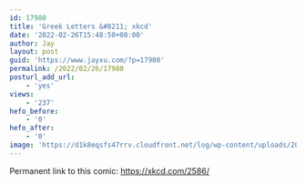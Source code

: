 ```yaml
---
id: 17980
title: 'Greek Letters &#8211; xkcd'
date: '2022-02-26T15:48:50+08:00'
author: Jay
layout: post
guid: 'https://www.jayxu.com/?p=17980'
permalink: /2022/02/26/17980
posturl_add_url:
    - 'yes'
views:
    - '237'
hefo_before:
    - '0'
hefo_after:
    - '0'
image: 'https://d1k8eqsfs47rrv.cloudfront.net/log/wp-content/uploads/2022/02/greek_letters_2x.png'
---
```


<!-- wp:paragraph -->
<p>Permanent link to this comic:&nbsp;<a href="https://xkcd.com/2586">https://xkcd.com/2586/</a></p>
<!-- /wp:paragraph -->

<!-- wp:image {"id":17981,"sizeSlug":"full","linkDestination":"attachment"} -->
<figure class="wp-block-image size-full"><a href="https://www.jayxu.com/2022/02/26/17980/greek_letters_2x"><img src="https://www.jayxu.com/log/wp-content/uploads/2022/02/greek_letters_2x.png" alt="" class="wp-image-17981"/></a></figure>
<!-- /wp:image -->